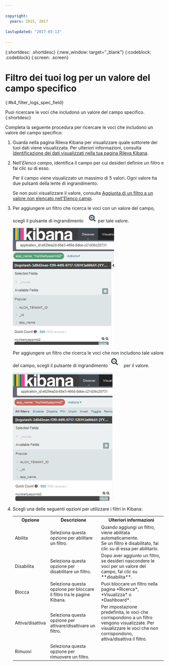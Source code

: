```yaml
---

copyright:
  years: 2015, 2017

lastupdated: "2017-03-13"

---
```



{:shortdesc: .shortdesc}
{:new_window: target="_blank"}
{:codeblock: .codeblock}
{:screen: .screen}

# Filtro dei tuoi log per un valore del campo specifico 
{:#k4_filter_logs_spec_field}

Puoi ricercare le voci che includono un valore del campo specifico.
{:shortdesc}

Completa la seguente procedura per ricercare le voci che includono un valore del campo specifico: 

1. Guarda nella pagina Rileva Kibana per visualizzare quale sottorete dei tuoi dati viene visualizzata. Per ulteriori informazioni, consulta [Identificazione dei dati visualizzati nella tua pagina Rileva Kibana](logging_kibana_analize_logs_interactively.html#k4_identify_data).

2. Nell'*Elenco campo*, identifica il campo per cui desideri definire un filtro e fai clic su di esso.

    Per il campo viene visualizzato un massimo di 5 valori. Ogni valore ha due pulsanti della lente di ingrandimento. 
    
    Se non puoi visualizzare il valore, consulta [ Aggiunta di un filtro a un valore non elencato nell'Elenco campi](k4_add_filter_out_value.html#k4_add_filter_out_value).

3. Per aggiungere un filtro che ricerca le voci con un valore del campo, scegli il pulsante di ingrandimento ![Pulsante della lente di ingrandimento nella modalità inclusiva](images/k4_include_field_icon.jpg "Pulsante della lente di ingrandimento nella modalità inclusiva") per tale valore.

    ![Filtro che include il valore del campo](images/k4_add_filter_for_field.jpg "Filtro che include il valore del campo")

    Per aggiungere un filtro che ricerca le voci che non includono tale valore del campo, scegli il pulsante di ingrandimento ![Pulsante della lente di ingrandimento nella modalità inclusiva](images/k4_exclude_field_icon.jpg "Pulsante della lente di ingrandimento nella modalità inclusiva") per il valore.

    ![Filtro che esclude il valore del campo](images/k4_add_filter_to_exclude_field.jpg "Filtro che esclude il valore del campo")

4. Scegli una delle seguenti opzioni per utilizzare i filtri in Kibana:

    <table>
      <tbody>
        <tr>
          <th align="center">Opzione</th>
          <th align="center">Descrizione</th>
          <th align="center">Ulteriori informazioni</th>
        </tr>
        <tr>
          <td align="left">Abilita</td>
          <td align="left">Seleziona questa opzione per abilitare un filtro. </td>
          <td align="left">Quando aggiungi un filtro, viene abilitata automaticamente. <br> Se un filtro è disabilitato, fai clic su di essa per abilitarlo.</td>
        </tr>
        <tr>
          <td align="left">Disabilita</td>
          <td align="left">Seleziona questa opzione per disabilitare un filtro. </td>
          <td align="left">Dopo aver aggiunto un filtro, se desideri nascondere le voci per un valore del campo, fai clic su **disabilita**.</td>
        </tr>
        <tr>
          <td align="left">Blocca</td>
          <td align="left">Seleziona questa opzione per bloccare il filtro tra le pagine Kibana. </td>
          <td align="left">Puoi bloccare un filtro nella pagina *Ricerca*, *Visualizza* o *Dashboard*.</td>
        </tr>
        <tr>
          <td align="left">Attiva/disattiva</td>
          <td align="left">Seleziona questa opzione per attivare/disattivare un filtro.  </td>
          <td align="left">Per impostazione predefinita, le voci che corrispondono a un filtro vengono visualizzate. Per visualizzare le voci che non corrispondono, attiva/disattiva il filtro.</td>
        </tr>
        <tr>
          <td align="left">Rimuovi</td>
          <td align="left">Seleziona questa opzione per rimuovere un filtro.</td>
          <td align="left"></td>
        </tr>
      </tbody>
    </table>

 

 
 


